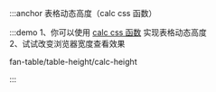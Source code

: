 :::anchor 表格动态高度（calc css 函数）

:::demo 1、你可以使用 [calc css 函数](<https://developer.mozilla.org/en-US/docs/Web/CSS/calc()>) 实现表格动态高度<br>2、试试改变浏览器宽度查看效果

fan-table/table-height/calc-height

:::
